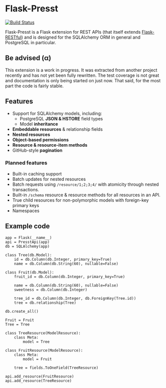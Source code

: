 # Flask-Presst

[![Build Status](https://travis-ci.org/biosustain/flask-presst.png)](https://travis-ci.org/biosustain/flask-presst)

Flask-Presst is a Flask extension for REST APIs (that itself extends
[Flask-RESTful](https://github.com/twilio/flask-restful)) and is designed for the SQLAlchemy ORM in general and
PostgreSQL in particular.

## Be advised (α)

This extension is a work in progress. It was extracted from another project recently and has not yet been fully rewritten.
The test coverage is not great and documentation is only being started on just now. That said, for the most part the code is fairly stable.

## Features

- Support for SQLAlchemy models, including:
    - PostgreSQL __JSON & HSTORE__ field types
    - Model __inheritance__
- __Embeddable resources__ & relationship fields
- __Nested resources__
- __Object-based permissions__
- __Resource & resource-item methods__
- GitHub-style __pagination__

### Planned features

- Built-in caching support
- Batch updates for nested resources
- Batch requests using `/resource/1;2;3;4/` with atomicity through nested transactions.
- Built-in `/schema` resource & resource methods for all resources in an API.
- True child resources for non-polymorphic models with foreign-key primary keys
- Namespaces


## Example code

    app = Flask(__name__)
    api = PresstApi(app)
    db = SQLAlchemy(app)

    class Tree(db.Model):
        id = db.Column(db.Integer, primary_key=True)
        name = db.Column(db.String(60), nullable=False)

    class Fruit(db.Model):
        fruit_id = db.Column(db.Integer, primary_key=True)

        name = db.Column(db.String(60), nullable=False)
        sweetness = db.Column(db.Integer)

        tree_id = db.Column(db.Integer, db.ForeignKey(Tree.id))
        tree = db.relationship(Tree)

    db.create_all()

    Fruit = Fruit
    Tree = Tree

    class TreeResource(ModelResource):
        class Meta:
            model = Tree

    class FruitResource(ModelResource):
        class Meta:
            model = Fruit

        tree = fields.ToOneField(TreeResource)

    api.add_resource(FruitResource)
    api.add_resource(TreeResource)
